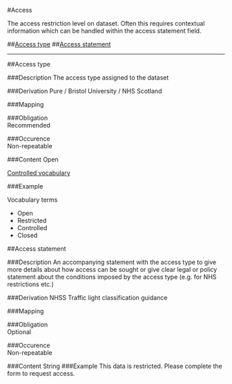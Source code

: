#Access

The access restriction level on dataset. Often this requires contextual information which can be handled within the access statement field. 

##[Access type](#access-type-1)
##[Access statement](#access-statement-1)

----------------------------------------------

##Access type 

###Description
The access type assigned to the dataset 

###Derivation
Pure / Bristol University / NHS Scotland

###Mapping
 

###Obligation	
Recommended 

###Occurence	
Non-repeatable

###Content 
Open

[Controlled vocabulary](#vocabulary-terms)

###Example


Vocabulary terms

* Open
* Restricted
* Controlled
* Closed


##Access statement

###Description
An accompanying statement with the access type to give more details about how access can be sought or give clear legal or policy statement about the conditions imposed by the access type (e.g. for NHS restrictions etc.)

###Derivation
NHSS Traffic light classification guidance

###Mapping


###Obligation	
Optional

###Occurence	
Non-repeatable

###Content 
String
###Example
This data is restricted. Please complete the form to request access.
